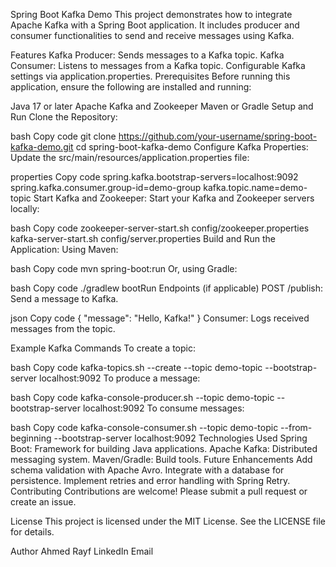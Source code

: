 Spring Boot Kafka Demo
This project demonstrates how to integrate Apache Kafka with a Spring Boot application. It includes producer and consumer functionalities to send and receive messages using Kafka.

Features
Kafka Producer: Sends messages to a Kafka topic.
Kafka Consumer: Listens to messages from a Kafka topic.
Configurable Kafka settings via application.properties.
Prerequisites
Before running this application, ensure the following are installed and running:

Java 17 or later
Apache Kafka and Zookeeper
Maven or Gradle
Setup and Run
Clone the Repository:

bash
Copy code
git clone https://github.com/your-username/spring-boot-kafka-demo.git
cd spring-boot-kafka-demo
Configure Kafka Properties: Update the src/main/resources/application.properties file:

properties
Copy code
spring.kafka.bootstrap-servers=localhost:9092
spring.kafka.consumer.group-id=demo-group
kafka.topic.name=demo-topic
Start Kafka and Zookeeper: Start your Kafka and Zookeeper servers locally:

bash
Copy code
zookeeper-server-start.sh config/zookeeper.properties
kafka-server-start.sh config/server.properties
Build and Run the Application: Using Maven:

bash
Copy code
mvn spring-boot:run
Or, using Gradle:

bash
Copy code
./gradlew bootRun
Endpoints (if applicable)
POST /publish: Send a message to Kafka.

json
Copy code
{
  "message": "Hello, Kafka!"
}
Consumer: Logs received messages from the topic.

Example Kafka Commands
To create a topic:

bash
Copy code
kafka-topics.sh --create --topic demo-topic --bootstrap-server localhost:9092
To produce a message:

bash
Copy code
kafka-console-producer.sh --topic demo-topic --bootstrap-server localhost:9092
To consume messages:

bash
Copy code
kafka-console-consumer.sh --topic demo-topic --from-beginning --bootstrap-server localhost:9092
Technologies Used
Spring Boot: Framework for building Java applications.
Apache Kafka: Distributed messaging system.
Maven/Gradle: Build tools.
Future Enhancements
Add schema validation with Apache Avro.
Integrate with a database for persistence.
Implement retries and error handling with Spring Retry.
Contributing
Contributions are welcome! Please submit a pull request or create an issue.

License
This project is licensed under the MIT License. See the LICENSE file for details.

Author
Ahmed Rayf
LinkedIn
Email
